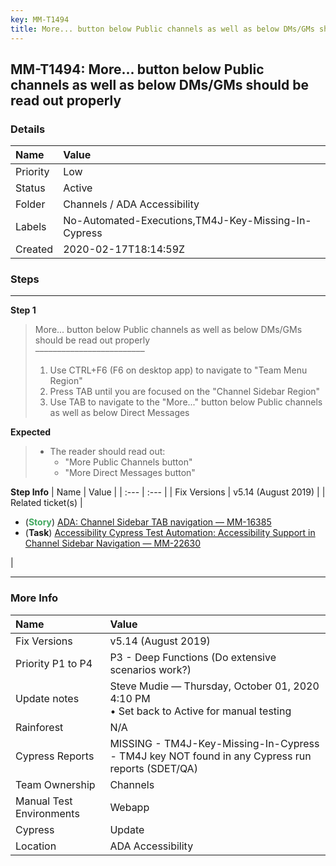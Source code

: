 ```yaml
---
key: MM-T1494
title: More... button below Public channels as well as below DMs/GMs should be read out properly
---
```


## MM-T1494: More... button below Public channels as well as below DMs/GMs should be read out properly

### Details

| Name     | Value                                               |
| :------- | :-------------------------------------------------- |
| Priority | Low                                                 |
| Status   | Active                                              |
| Folder   | Channels / ADA Accessibility                        |
| Labels   | No-Automated-Executions,TM4J-Key-Missing-In-Cypress |
| Created  | 2020-02-17T18:14:59Z                                |

### Steps

<hr/>

**Step 1**

> <article>More... button below Public channels as well as below DMs/GMs should be read out properly<br>–––––––––––––––––––––––––<ol><li>Use CTRL+F6 (F6 on desktop app) to navigate to "Team Menu Region"</li><li>Press TAB until you are focused on the "Channel Sidebar Region"</li><li>Use TAB to navigate to the "More..." button below Public channels as well as below Direct Messages</li></ol></article>

**Expected**

> <article><ul><li>The reader should read out:<ul><li>"More Public Channels button"</li><li>"More Direct Messages button"</li></ul></li></ul></article>

**Step Info**
| Name | Value |
| :--- | :--- |
| Fix Versions | v5.14 (August 2019) |
| Related ticket(s) | <ul><li>(<strong><span style="color: rgb(65, 168, 95);">Story</span></strong>) <a href="https://mattermost.atlassian.net/browse/MM-16385">ADA: Channel Sidebar TAB navigation — MM-16385</a></li><li>(<strong>Task</strong>)&nbsp;<a href="https://mattermost.atlassian.net/browse/MM-22630">Accessibility Cypress Test Automation: Accessibility Support in Channel Sidebar Navigation — MM-22630</a></li></ul> |

<hr/>

### More Info

| Name                     | Value                                                                                           |
| :----------------------- | :---------------------------------------------------------------------------------------------- |
| Fix Versions             | v5.14 (August 2019)                                                                             |
| Priority P1 to P4        | P3 - Deep Functions (Do extensive scenarios work?)                                              |
| Update notes             | Steve Mudie — Thursday, October 01, 2020 4:10 PM<br>• Set back to Active for manual testing     |
| Rainforest               | N/A                                                                                             |
| Cypress Reports          | MISSING - TM4J-Key-Missing-In-Cypress - TM4J key NOT found in any Cypress run reports (SDET/QA) |
| Team Ownership           | Channels                                                                                        |
| Manual Test Environments | Webapp                                                                                          |
| Cypress                  | Update                                                                                          |
| Location                 | ADA Accessibility                                                                               |
